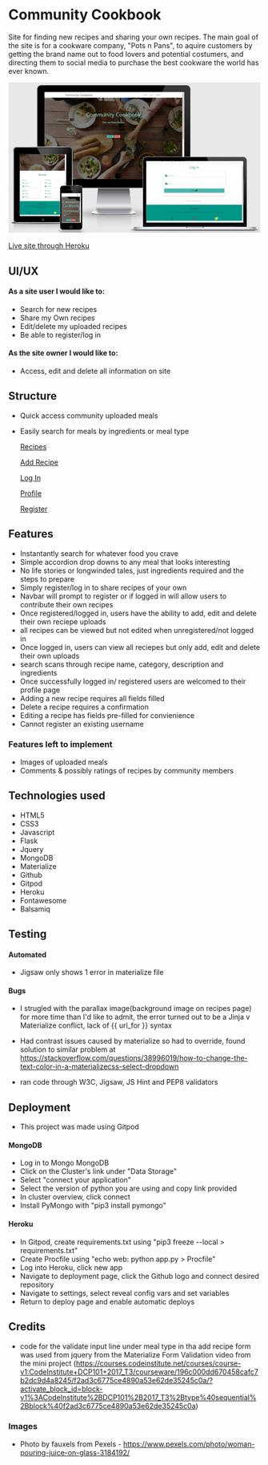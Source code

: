 # Community Cookbook

Site for finding new recipes and sharing your own recipes. The main goal of the site is for a cookware company, "Pots n Pans", to aquire customers by getting the brand name out to food lovers and potential costumers, and directing them to social media to purchase the best cookware the world has ever known.

![Site](images/site_screens.png)

[Live site through Heroku](https://milestone-cookbook.herokuapp.com/)

## UI/UX

#### As a site user I would like to:

* Search for new recipes
* Share my Own recipes
* Edit/delete my uploaded recipes
* Be able to register/log in

#### As the site owner I would like to:

* Access, edit and delete all information on site

## Structure

* Quick access community uploaded meals
* Easily search for meals by ingredients or meal type

    [Recipes](images/home.png)

    [Add Recipe](images/add_recipe.png)

    [Log In](images/log_in.png)

    [Profile](images/profile.png)

    [Register](images/register.png)

## Features

* Instantantly search for whatever food you crave
* Simple accordion drop downs to any meal that looks interesting
* No life stories or longwinded tales, just ingredients required and the steps to prepare
* Simply register/log in to share recipes of your own
* Navbar will prompt to register or if logged in will allow users to contribute their own recipes
* Once registered/logged in, users have the ability to add, edit and delete their own reciepe uploads 
* all recipes can be viewed but not edited when unregistered/not logged in
* Once logged in, users can view all reciepes but only add, edit and delete their own uploads
* search scans through recipe name, category, description and ingredients
* Once successfully logged in/ registered users are welcomed to their profile page
* Adding a new recipe requires all fields filled
* Delete a recipe requires a confirmation
* Editing a recipe has fields pre-filled for convienience  
* Cannot register an existing username

### Features left to implement

* Images of uploaded meals
* Comments & possibly ratings of recipes by community members

## Technologies used

* HTML5
* CSS3
* Javascript
* Flask
* Jquery
* MongoDB
* Materialize
* Github
* Gitpod
* Heroku
* Fontawesome
* Balsamiq


## Testing
#### Automated
* Jigsaw only shows 1 error in materialize file

#### Bugs
* I strugled with the parallax image(background image on recipes page) for more time than I'd like to admit, the error turned out to be a Jinja v Materialize conflict, lack of {{ url_for }} syntax 
* Had contrast issues caused by materialize so had to override, found solution to similar problem at https://stackoverflow.com/questions/38996019/how-to-change-the-text-color-in-a-materializecss-select-dropdown


* ran code through W3C, Jigsaw, JS Hint and PEP8 validators


## Deployment
* This project was made using Gitpod

#### MongoDB

* Log in to Mongo MongoDB
* Click on the Cluster's link under "Data Storage"
* Select "connect your application"
* Select the version of python you are using and copy link provided
* In cluster overview, click connect
* Install PyMongo with "pip3 install pymongo"

#### Heroku

* In Gitpod, create requirements.txt using "pip3 freeze --local > requirements.txt"
* Create Procfile using "echo web: python app.py > Procfile"
* Log into Heroku, click new app
* Navigate to deployment page, click the Github logo and connect desired repository
* Navigate to settings, select reveal config vars and set variables
* Return to deploy page and enable automatic deploys

## Credits

* code for the validate input line under meal type in tha add recipe form was used from jquery from the Materialize Form Validation video from the mini project (https://courses.codeinstitute.net/courses/course-v1:CodeInstitute+DCP101+2017_T3/courseware/196c000dd670458cafc7b2dc9d4a8245/f2ad3c6775ce4890a53e62de35245c0a/?activate_block_id=block-v1%3ACodeInstitute%2BDCP101%2B2017_T3%2Btype%40sequential%2Bblock%40f2ad3c6775ce4890a53e62de35245c0a)

### Images

* Photo by fauxels from Pexels - https://www.pexels.com/photo/woman-pouring-juice-on-glass-3184192/
